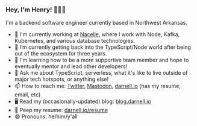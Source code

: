 ### Hey, I'm Henry! 👱🏻‍♂️

I'm a backend software engineer currently based in Northwest Arkansas.

- 🔭 I'm currently working at [Nacelle](https://www.nacelle.com), where I work with Node, Kafka, Kubernetes, and various database technologies.
- 🌱 I’m currently getting back into the TypeScript/Node world after being out of the ecosystem for three years.
- 📑 I'm learning how to be a more supportive team member and hope to eventually mentor and lead other developers!
- 💬 Ask me about TypeScript, serverless, what it's like to live outside of major tech hotspots, or anything else!
- 📫 How to reach me: [Twitter](https://twitter.com/hjdarnel), <a rel="me" href="https://hachyderm.io/@hjdarnel">Mastodon</a>, [darnell.io](https://darnell.io) (has my resume, email, etc)
- 🖥️ Read my (occasionally-updated) blog: [blog.darnell.io](https://blog.darnell.io)
- 📃 Peep my resume: [darnell.io/resume](https://darnell.io/resume)
- 😄 Pronouns: he/him/y'all

